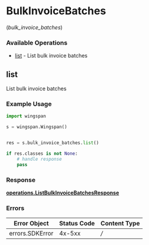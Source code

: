 # BulkInvoiceBatches
(*bulk_invoice_batches*)

### Available Operations

* [list](#list) - List bulk invoice batches

## list

List bulk invoice batches

### Example Usage

```python
import wingspan

s = wingspan.Wingspan()


res = s.bulk_invoice_batches.list()

if res.classes is not None:
    # handle response
    pass
```


### Response

**[operations.ListBulkInvoiceBatchesResponse](../../models/operations/listbulkinvoicebatchesresponse.md)**
### Errors

| Error Object    | Status Code     | Content Type    |
| --------------- | --------------- | --------------- |
| errors.SDKError | 4x-5xx          | */*             |
